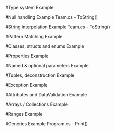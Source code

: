 #Type system
Example

#Null handling
Example
Team.cs - ToString()

#String interpolation
Example
Team.cs - ToString()

#Pattern Matching
Example

#Classes, structs and enums
Example

#Properties
Example

#Named & optional parameters
Example

#Tuples, deconstruction
Example

#Exception
Example

#Attributes and DataValidation
Example

#Arrays / Collections
Example

#Ranges
Example

#Generics
Example
Program.cs - Print<T>()